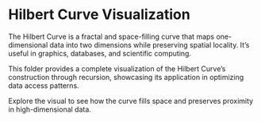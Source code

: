 # Hilbert Curve Visualization

The Hilbert Curve is a fractal and space-filling curve that maps one-dimensional data into two dimensions while preserving spatial locality. It’s useful in graphics, databases, and scientific computing.

This folder provides a complete visualization of the Hilbert Curve’s construction through recursion, showcasing its application in optimizing data access patterns.

Explore the visual to see how the curve fills space and preserves proximity in high-dimensional data.

